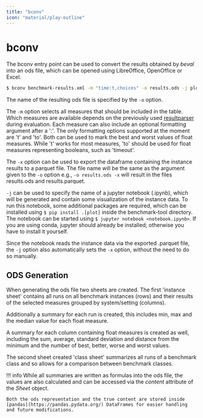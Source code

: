 ```yaml
---
title: "bconv"
icon: "material/play-outline"
---
```


# bconv

The bconv entry point can be used to convert the results obtained by *beval* into an ods file, which can be opened using LibreOffice, OpenOffice or Excel.

```bash
$ bconv benchmark-results.xml -m "time:t,choices" -o results.ods -j plots.ipynb
```

The name of the resulting ods file is specified by the `-o` option.

The `-m` option selects all measures that should be included in the table. Which measures are available depends on the previously used [resultparser](../beval/index.md#resultparser) during evaluation. Each measure can also include an optional formatting argument after a ':'. The only formatting options supported at the moment are 't' and 'to'. Both can be used to mark the best and worst values of float measures. While 't' works for most measures, 'to' should be used for float measures representing booleans, such as 'timeout'.

The `-x` option can be used to export the dataframe containing the instance results to a parquet file. The file name will be the same as the argument given to the `-o` option e.g., `-o results.ods -x` will result in the files results.ods and results.parquet.

`-j` can be used to specify the name of a jupyter notebook (.ipynb), which will be generated and contain some visualization of the instance data. To run this notebook, some additional packages are required, which can be installed using `$ pip install .[plot]` inside the benchmark-tool directory. The notebook can be started using `$ jupyter notebook <notebook.ipynb>`. If you are using conda, jupyter should already be installed; otherwise you have to install it yourself.

Since the notebook reads the instance data via the exported .parquet file, the `-j` option also automatically sets the `-x` option, without the need to do so manually.

## ODS Generation

When generating the ods file two sheets are created. The first 'instance sheet' contains all runs on all benchmark instances (rows) and their results of the selected measures grouped by system/setting (columns).

Additionally a summary for each run is created, this includes min, max and the median value for each float measure.

A summary for each column containing float measures is created as well, including the sum, average, standard deviation and distance from the minimum and the number of best, better, worse and worst values.

The second sheet created 'class sheet' summarizes all runs of a benchmark class and so allows for a comparison between benchmark classes.

!!! info
    While all summaries are written as formulas into the ods file, the values are also calculated and can be accessed via the *content* attribute of the *Sheet* object.

    Both the ods representation and the true content are stored inside [pandas](https://pandas.pydata.org/) DataFrames for easier handling and future modifications.
